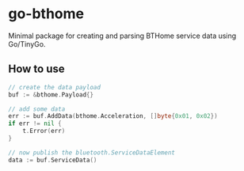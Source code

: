 # go-bthome

Minimal package for creating and parsing BTHome service data using Go/TinyGo.

## How to use

```go
// create the data payload
buf := &bthome.Payload{}

// add some data
err := buf.AddData(bthome.Acceleration, []byte{0x01, 0x02})
if err != nil {
    t.Error(err)
}

// now publish the bluetooth.ServiceDataElement
data := buf.ServiceData()
```
